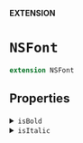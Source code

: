 **EXTENSION**

# `NSFont`
```swift
extension NSFont
```

## Properties
<details><summary markdown="span"><code>isBold</code></summary>

```swift
var isBold: Bool
```

</details>

<details><summary markdown="span"><code>isItalic</code></summary>

```swift
var isItalic: Bool
```

</details>
